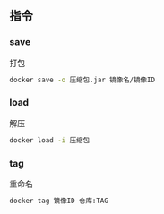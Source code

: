 <!--
 * @Description: 
 * @Version: 1.0
 * @Author: DaLao
 * @Email: dalao_li@163.com
 * @Date: 2022-03-27 11:14:23
 * @LastEditors: dalao
 * @LastEditTime: 2022-04-03 13:04:22
-->

## 指令


### save

打包

```sh
docker save -o 压缩包.jar 镜像名/镜像ID
```


### load

解压

```sh
docker load -i 压缩包
```


### tag

重命名

```sh
docker tag 镜像ID 仓库:TAG
```